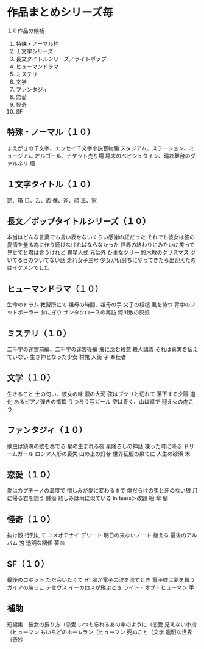 作品まとめシリーズ毎
===

１０作品の候補

1. 特殊・ノーマル枠
2. １文字シリーズ
3. 長文タイトルシリーズ／ライトポップ
4. ヒューマンドラマ
5. ミステリ
6. 文学
7. ファンタジィ
8. 恋愛
9. 怪奇
10. SF

## 特殊・ノーマル（１０）

まえがきの千文字、エッセイ千文字小説百物騙
スタジアム、ステーション、ミュージアム
オルゴール、チケット売り場
場末のベヒシュタイン、晴れ舞台のグァルネリ
煙

## １文字タイトル（１０）

罰、箱
目、舌、面
像、斧、顔
車、家

## 長文／ポップタイトルシリーズ（１０）

本当はどんな言葉でも言い表せないくらい感謝の証だった
それでも彼女は彼の愛情を量る為に作り続けなければならなかった
世界の終わりにみたいに笑って見せてと君は言うけれど
異星人式
兄は外
ひまなツリー
鈴木教のクリスマス
ツいてる日のツいてない話
走れ女子三号
少女が仇討ちにやってきたら出迎えたのはイケメンでした

## ヒューマンドラマ（１０）

生命のドラム
教習所にて
祖母の時間、祖母の手
父子の相槌
風を待つ
背中のフットボーラー
おにぎり
サンタクロースの再訪
河川敷の灰娘

## ミステリ（１０）

二千字の迷宮前編、二千字の迷宮後編
海に沈む殺意
殺人講義
それは真実を伝えていない
生き神となった少女
村鬼
人街
子
奉仕者

## 文学（１０）

生きること
土の匂い、彼女の味
涙の大河
弦はプツリと切れて
落下する夕陽
道化
あるピアノ弾きの懺悔
うつろう写ガール
空は青く、山は緑で
迎え火の向こう

## ファンタジィ（１０）

歌虫は鎮魂の歌を奏でる
星の生まれる夜
星降ろしの神話
凍った町に降る
ドリームガール
ロシア人形の喪失
山の上の灯台
世界征服の果てに
人生の砂浜
木

## 恋愛（１０）

愛はカプチーノの温度で
憎しみが愛に変わるまで
傷だらけの兎と牙のない狼
月に帰る君を想う
腫瘍
悲しみは雨に似ている
In tears＞改題
絵
傘
腿

## 怪奇（１０）

抜け殻
行列にて
ユメオチナイ
デリート
明日の来ないノート
植える
最後のアルバム
刃
透明な関係
夢血

## SF（１０）

最後のロボット
ただ会いたくて
H1
脳が電子の涙を流すとき
電子蝶は夢を舞う
ガイアの端っこ
テセウス
イーカロスが飛ぶとき
ライト・オブ・ヒューマン
手


## 補助

短編集　彼女の振り方（恋愛
いつも忘れるあの傘のように（恋愛
見えない小指（ヒューマン
もいちどのホームラン（ヒューマン
死ぬこと（文学
透明な世界（奇妙
